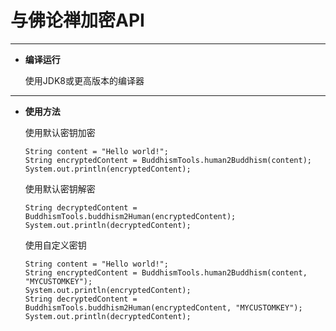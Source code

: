 # 与佛论禅加密API

---

* **编译运行**

	使用JDK8或更高版本的编译器

---


* **使用方法**

	使用默认密钥加密

	```
	String content = "Hello world!";
	String encryptedContent = BuddhismTools.human2Buddhism(content);
	System.out.println(encryptedContent);
	```

	使用默认密钥解密

	```
	String decryptedContent = BuddhismTools.buddhism2Human(encryptedContent);
	System.out.println(decryptedContent);	
	```

	使用自定义密钥
	
	```
	String content = "Hello world!";
	String encryptedContent = BuddhismTools.human2Buddhism(content, "MYCUSTOMKEY");
	System.out.println(encryptedContent);
	String decryptedContent = BuddhismTools.buddhism2Human(encryptedContent, "MYCUSTOMKEY");
	System.out.println(decryptedContent);
	```



